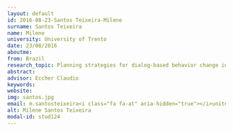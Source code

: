 ```yaml
---
layout: default 
id: 2016-08-23-Santos Teixeira-Milene
surname: Santos Teixeira
name: Milene
university: University of Trento
date: 23/08/2016
aboutme: 
from: Brazil
research_topic: Planning strategies for dialog-based behavior change interventions
abstract: 
advisor: Eccher Claudio
keywords: 
website: 
img: santos.jpg
email: m.santosteixeira<i class="fa fa-at" aria-hidden="true"></i>unitn.it
alt: Milene Santos Teixeira
modal-id: stud124
---
```

